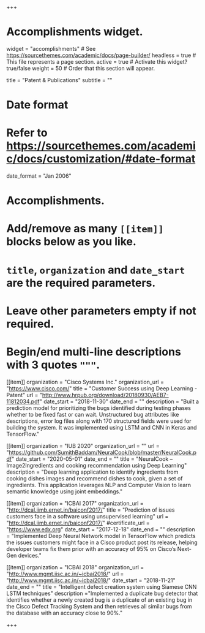 +++
# Accomplishments widget.
widget = "accomplishments"  # See https://sourcethemes.com/academic/docs/page-builder/
headless = true  # This file represents a page section.
active = true  # Activate this widget? true/false
weight = 50  # Order that this section will appear.

title = "Patent & Publications"
subtitle = ""

# Date format
#   Refer to https://sourcethemes.com/academic/docs/customization/#date-format
date_format = "Jan 2006"

# Accomplishments.
#   Add/remove as many `[[item]]` blocks below as you like.
#   `title`, `organization` and `date_start` are the required parameters.
#   Leave other parameters empty if not required.
#   Begin/end multi-line descriptions with 3 quotes `"""`.

[[item]]
  organization = "Cisco Systems Inc."
  organization_url = "https://www.cisco.com/"
  title = "Customer Success using Deep Learning - Patent"
  url = "http://www.hrpub.org/download/20180930/AEB7-11812034.pdf"
  date_start = "2018-11-30"
  date_end = ""
  description = "Built a prediction model for prioritizing the bugs identified during testing phases whether to be fixed fast or can wait. Unstructured bug attributes like descriptions, error log files along with 170 structured fields were used for building the system. It was implemented using LSTM and CNN in Keras and TensorFlow."


[[item]]
  organization = "IUB 2020"
  organization_url = ""
  url = "https://github.com/SumithBaddam/NeuralCook/blob/master/NeuralCook.pdf"
  date_start = "2020-05-01"
  date_end = ""
  title = "NeuralCook – Image2Ingredients and cooking recommendation using Deep Learning"
  description = "Deep learning application to identify ingredients from cooking dishes images and recommend dishes to cook, given a set of ingredients. This application leverages NLP and Computer Vision to learn semantic knowledge using joint embeddings."

[[item]]
  organization = "ICBAI 2017"
  organization_url = "http://dcal.iimb.ernet.in/baiconf2017/"
  title = "Prediction of issues customers face in a software using unsupervised learning"
  url = "http://dcal.iimb.ernet.in/baiconf2017/"
  #certificate_url = "https://www.edx.org"
  date_start = "2017-12-18"
  date_end = ""
  description = "Implemented Deep Neural Network model in TensorFlow which predicts the issues customers might face in a Cisco product post its release, helping developer teams fix them prior with an accuracy of 95% on Cisco’s Next-Gen devices."
  
[[item]]
  organization = "ICBAI 2018"
  organization_url = "http://www.mgmt.iisc.ac.in/~icbai2018/"
  url = "http://www.mgmt.iisc.ac.in/~icbai2018/"
  date_start = "2018-11-21"
  date_end = ""
  title = "Intelligent defect creation system using Siamese CNN LSTM techniques"
  description ="Implemented a duplicate bug detector that identifies whether a newly created bug is a duplicate of an existing bug in the Cisco Defect Tracking System and then retrieves all similar bugs from the database with an accuracy close to 90%."
  
+++

